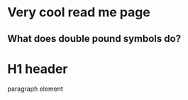 # Very cool read me page
## What does double pound symbols do?
<h1>H1 header</h1>
<p>paragraph element</p>